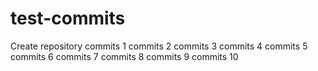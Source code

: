 # test-commits
Create repository
commits 1
commits 2
commits 3
commits 4
commits 5
commits 6
commits 7
commits 8
commits 9
commits 10
